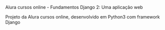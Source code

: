 Alura cursos online - Fundamentos Django 2: Uma aplicação web

Projeto da Alura cursos online, desenvolvido em Python3 com framework Django
